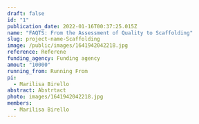 ```yaml
---
draft: false
id: "1"
publication_date: 2022-01-16T00:37:25.015Z
name: "FAQTS: From the Assessment of Quality to Scaffolding"
slug: project-name-Scaffolding
image: /public/images/1641942042218.jpg
reference: Referene
funding_agency: Funding agency
amout: "10000"
running_from: Running From
pi:
  - Marilisa Birello
abstract: Abstrtact
photo: images/1641942042218.jpg
members:
  - Marilisa Birello
---
```

